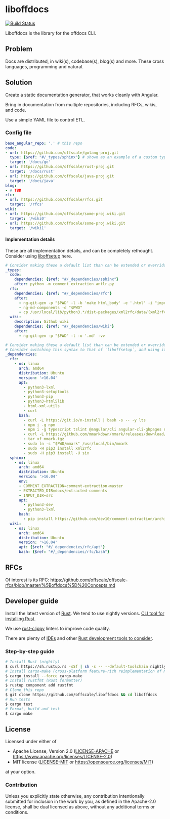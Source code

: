 liboffdocs
==========
[![Build Status](https://travis-ci.org/offscale/liboffdocs.svg?branch=master)](https://travis-ci.org/offscale/liboffdocs)

Liboffdocs is the library for the offdocs CLI.

## Problem
Docs are distributed, in wiki(s), codebase(s), blog(s) and more. These cross languages, programming and natural.

## Solution
Create a static documentation generator, that works cleanly with Angular.

Bring in documentation from multiple repositories, including RFCs, wikis, and code.

Use a simple YAML file to control ETL.

### Config file
```yaml
base_angular_repo: '.' # this repo
code:
- url: https://github.com/offscale/golang-proj.git
  type: {$ref: "#/_types/sphinx"} # shown as an example of a custom type overriding
  target: '/docs/go'
- url: https://github.com/offscale/rust-proj.git
  target: '/docs/rust'
- url: https://github.com/offscale/java-proj.git
  target: '/docs/java'
blog:
- # TBD
rfc:
- url: https://github.com/offscale/rfcs.git
  target: '/rfcs'
wiki:
- url: https://github.com/offscale/some-proj.wiki.git
  target: '/wiki0'
- url: https://github.com/offscale/some-proj.wiki.git
  target: '/wiki1'
```


#### Implementation details
These are all implementation details, and can be completely rethought. Consider using [liboffsetup](https://github.com/offscale/liboffsetup) here.
```yaml
# Consider making these a default list than can be extended or overridden
_types:
  code:
    dependencies: {$ref: "#/_dependencies/sphinx"}
    after: python -m comment_extraction antlr.py
  rfc:
    dependencies: {$ref: "#/_dependencies/rfc"}
    after:
      - ng-git-gen -p "$PWD" -l -b 'make html_body' -e '.html' -i "import { NgxPageScrollModule } from 'ngx-page-scroll';" -f '.replace(/href="#/g, `pageScroll href="#`)' -r rfc -s './xml2rfc.css' -vv
      - ng-md-components -d "$PWD"
      - cp /usr/local/lib/python3.*/dist-packages/xml2rfc/data/{xml2rfc.js,xml2rfc.css} src/app/rfc/generated/
  wiki:
    description: Github wiki
    dependencies: {$ref: "#/_dependencies/wiki"}
    after:
      - ng-git-gen -p "$PWD" -l -o '.md' -vv

# Consider making these a default list than can be extended or overridden
# Consider switching this syntax to that of `liboffsetup`, and using its internal functions
_dependencies:
  rfc:
    - os: linux
      arch: amd64
      distribution: Ubuntu
      version: '>16.04'
      apt:
        - python3-lxml
        - python3-setuptools
        - python3-pip
        - python3-html5lib
        - html-xml-utils
        - curl
      bash:
        - curl -L https://git.io/n-install | bash -s -- -y lts
        - npm i -g npm
        - npm i -g typescript tslint @angular/cli angular-cli-ghpages ng-git-gen ng-md-components
        - curl -L https://github.com/mmarkdown/mmark/releases/download/v2.0.46/mmark_2.0.46_linux_amd64.tgz -o mmark.tgz
        - tar xf mmark.tgz
        - sudo ln -s "$PWD/mmark" /usr/local/bin/mmark
        - sudo -H pip3 install xml2rfc
        - sudo -H pip3 install -U six
  sphinx:
    - os: linux
      arch: amd64
      distribution: Ubuntu
      version: '>16.04'
      env:
      - COMMENT_EXTRACTION=comment-extraction-master
      - EXTRACTED_DIR=docs/extracted-comments
      - INPUT_DIR=src
      apt:
        - python3-dev
        - python3-lxml
      bash:
        - pip install https://github.com/dev10/comment-extraction/archive/master.tar.gz#egg=comment-extraction
  wiki:
    - os: linux
      arch: amd64
      distribution: Ubuntu
      version: '>16.04'
      apt: {$ref: "#/_dependencies/rfc/apt"}
      bash: {$ref: "#/_dependencies/rfc/bash"}  
```

## RFCs

Of interest is its RFC: https://github.com/offscale/offscale-rfcs/blob/master/%5Boffdocs%5D%20Concepts.md

## Developer guide

Install the latest version of [Rust](https://www.rust-lang.org). We tend to use nightly versions. [CLI tool for installing Rust](https://rustup.rs).

We use [rust-clippy](https://github.com/rust-lang-nursery/rust-clippy) linters to improve code quality.

There are plenty of [IDEs](https://areweideyet.com) and other [Rust development tools to consider](https://github.com/rust-unofficial/awesome-rust#development-tools).

### Step-by-step guide

```bash
# Install Rust (nightly)
$ curl https://sh.rustup.rs -sSf | sh -s -- --default-toolchain nightly
# Install cargo-make (cross-platform feature-rich reimplementation of Make)
$ cargo install --force cargo-make
# Install rustfmt (Rust formatter)
$ rustup component add rustfmt
# Clone this repo
$ git clone https://github.com/offscale/liboffdocs && cd liboffdocs
# Run tests
$ cargo test
# Format, build and test
$ cargo make
```

## License

Licensed under either of

- Apache License, Version 2.0 ([LICENSE-APACHE](LICENSE-APACHE) or <https://www.apache.org/licenses/LICENSE-2.0>)
- MIT license ([LICENSE-MIT](LICENSE-MIT) or <https://opensource.org/licenses/MIT>)

at your option.

### Contribution

Unless you explicitly state otherwise, any contribution intentionally submitted
for inclusion in the work by you, as defined in the Apache-2.0 license, shall be
dual licensed as above, without any additional terms or conditions.
